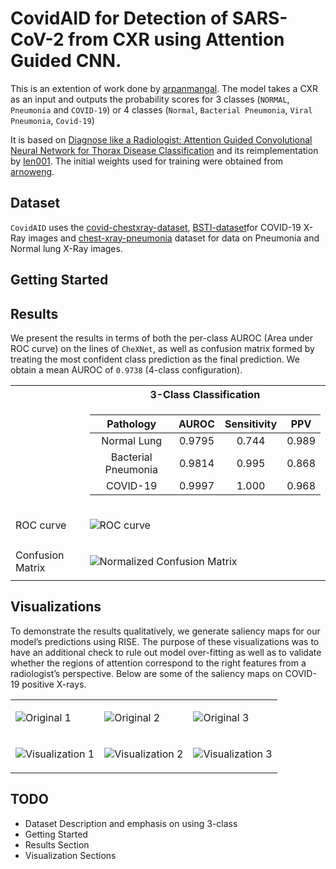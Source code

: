 # CovidAID for Detection of SARS-CoV-2 from CXR using Attention Guided CNN.

This is an extention of work done by [arpanmangal](https://github.com/arpanmangal/CovidAID). The model takes a CXR as an input and outputs the probability scores for 3 classes (`NORMAL`, `Pneumonia` and `COVID-19`) or 4 classes (`Normal`, `Bacterial Pneumonia`, `Viral Pneumonia`, `Covid-19`)

It is based on [Diagnose like a Radiologist: Attention Guided Convolutional Neural Network for Thorax Disease Classification](https://arxiv.org/abs/1801.09927) and its reimplementation by [Ien001](https://github.com/Ien001/AG-CNN). The initial weights used for training were obtained from [arnoweng](https://github.com/arnoweng/CheXNet).

## Dataset
`CovidAID` uses the [covid-chestxray-dataset](https://github.com/ieee8023/covid-chestxray-dataset), [BSTI-dataset](https://www.bsti.org.uk/training-and-education/covid-19-bsti-imaging-database/)for COVID-19 X-Ray images and [chest-xray-pneumonia](https://www.kaggle.com/paultimothymooney/chest-xray-pneumonia) dataset for data on Pneumonia and Normal lung X-Ray images. 


## Getting Started


## Results

We present the results in terms of both the per-class AUROC (Area under ROC curve) on the lines of `CheXNet`, as well as confusion matrix formed by treating the most confident class prediction as the final prediction. We obtain a mean AUROC of `0.9738` (4-class configuration).

<center>
<table>
<tr><th></th><th>3-Class Classification</th></tr>
<tr>
<td></td>
<td>

| Pathology  |   AUROC    | Sensitivity | PPV
| :--------: | :--------: | :--------: | :--------: |
| Normal Lung  | 0.9795 | 0.744 | 0.989
| Bacterial Pneumonia | 0.9814 | 0.995 | 0.868
| COVID-19 | 0.9997 | 1.000 | 0.968

</td></tr> 
<tr>
<td>ROC curve</td>
<td>

![ROC curve](./assets/roc_3.png "ROC curve")

</td>
</tr>
<tr>
<td>Confusion Matrix</td>
<td>

![Normalized Confusion Matrix](./assets/cm_3.png "Normalized Confusion Matrix")

</td>
</tr>



</table>
</center>

## Visualizations
To  demonstrate  the  results  qualitatively,  we  generate  saliency  maps  for  our model’s  predictions  using  RISE. The purpose of these visualizations was to have an additional check to rule out  model  over-fitting  as  well  as  to  validate  whether  the  regions  of  attention correspond to the right features from a radiologist’s perspective. Below are some of the saliency maps on COVID-19 positive X-rays.

<center>

<table>
<tr>
<td>

![Original 1](./assets/visualizations/original_1.png "Original 1") 

</td><td> 

![Original 2](./assets/visualizations/original_2.png "Original 2") 

</td><td> 

![Original 3](./assets/visualizations/original_3.png "Original 3")

</td></tr>

<tr><td> 

![Visualization 1](./assets/visualizations/vis_1.png "Visualization 1") 

</td><td> 

![Visualization 2](./assets/visualizations/vis_2.png "Visualization 2") 

</td><td>

![Visualization 3](./assets/visualizations/vis_3.png "Visualization 3")

</td></tr>
</table>


</center>

## TODO
- Dataset Description and emphasis on using 3-class
- Getting Started
- Results Section
- Visualization Sections

